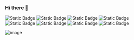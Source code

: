 ### Hi there 👋
![Static Badge](https://img.shields.io/badge/Spring-black?style=plastic&logo=Spring)
![Static Badge](https://img.shields.io/badge/Spring_Security-black?style=plastic&logo=Spring-Security)
![Static Badge](https://img.shields.io/badge/Django-blue?style=plastic&logo=Django)
![Static Badge](https://img.shields.io/badge/Nginx-yellow?style=plastic&logo=nginx)
![Static Badge](https://img.shields.io/badge/Python-green?style=plastic&logo=python)
![Static Badge](https://img.shields.io/badge/Java-red?style=plastic&logo=java)
![Static Badge](https://img.shields.io/badge/JWT-red?style=plastic&logo=json-web-tokens)
![Static Badge](https://img.shields.io/badge/AWS-purple?style=plastic&logo=amazon-aws)

![image](https://github.com/chimaek/chimaek/assets/24273120/589889d3-325a-4e1a-899a-3a75f28e850b)

<!--
**chimaek/chimaek** is a ✨ _special_ ✨ repository because its `README.md` (this file) appears on your GitHub profile.

Here are some ideas to get you started:

- 🔭 I’m currently working on ...
- 🌱 I’m currently learning ...
- 👯 I’m looking to collaborate on ...
- 🤔 I’m looking for help with ...
- 💬 Ask me about ...
- 📫 How to reach me: ...
- 😄 Pronouns: ...
- ⚡ Fun fact: ...
-->
